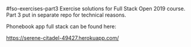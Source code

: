 #fso-exercises-part3
Exercise solutions for Full Stack Open 2019 course. Part 3 put in separate repo for technical reasons.

Phonebook app full stack can be found here:

https://serene-citadel-49427.herokuapp.com/
